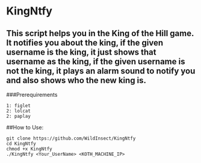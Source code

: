 # KingNtfy

This script helps you in the King of the Hill game. It notifies you about the king, if the given username is the king, it just shows that username as the king, if the given username is not the king, it plays an alarm sound to notify you and also shows who the new king is.
-----------------------------
###Prerequirements
```
1: figlet
2: lolcat
2: paplay
```
##How to Use:
```
git clone https://github.com/WildInsect/KingNtfy
cd KingNtfy
chmod +x KingNtfy
./KingNtfy <Your_UserName> <KOTH_MACHINE_IP>
```
